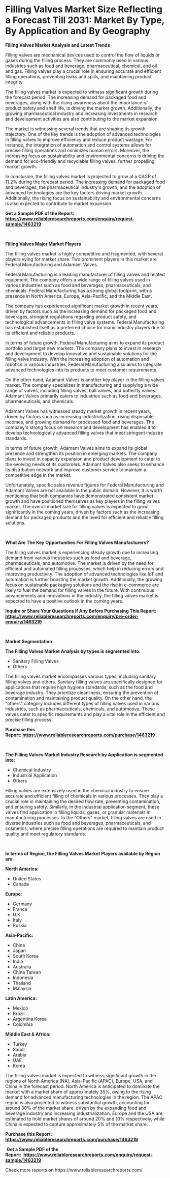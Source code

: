 <p><h1>Filling Valves Market Size Reflecting a Forecast Till 2031: Market By Type, By Application and By Geography</h1></p><p><strong>Filling Valves Market Analysis and Latest Trends</strong></p>
<p><p>Filling valves are mechanical devices used to control the flow of liquids or gases during the filling process. They are commonly used in various industries such as food and beverage, pharmaceutical, chemical, and oil and gas. Filling valves play a crucial role in ensuring accurate and efficient filling operations, preventing leaks and spills, and maintaining product integrity.</p><p>The filling valves market is expected to witness significant growth during the forecast period. The increasing demand for packaged food and beverages, along with the rising awareness about the importance of product safety and shelf life, is driving the market growth. Additionally, the growing pharmaceutical industry and increasing investments in research and development activities are also contributing to the market expansion.</p><p>The market is witnessing several trends that are shaping its growth trajectory. One of the key trends is the adoption of advanced technologies in filling valves to improve efficiency and reduce product wastage. For instance, the integration of automation and control systems allows for precise filling operations and minimizes human errors. Moreover, the increasing focus on sustainability and environmental concerns is driving the demand for eco-friendly and recyclable filling valves, further propelling market growth.</p><p>In conclusion, the filling valves market is projected to grow at a CAGR of 11.2% during the forecast period. The increasing demand for packaged food and beverages, the pharmaceutical industry's growth, and the adoption of advanced technologies are the key factors driving market growth. Additionally, the rising focus on sustainability and environmental concerns is also expected to contribute to market expansion.</p></p>
<p><strong>Get a Sample PDF of the Report:&nbsp; <a href="https://www.reliableresearchreports.com/enquiry/request-sample/1463219">https://www.reliableresearchreports.com/enquiry/request-sample/1463219</a></strong></p>
<p>&nbsp;</p>
<p><strong>Filling Valves Major Market Players</strong></p>
<p><p>The filling valves market is highly competitive and fragmented, with several players vying for market share. Two prominent players in this market are Federal Manufacturing and Adamant Valves.</p><p>Federal Manufacturing is a leading manufacturer of filling valves and related equipment. The company offers a wide range of filling valves used in various industries such as food and beverages, pharmaceuticals, and chemicals. Federal Manufacturing has a strong global footprint, with a presence in North America, Europe, Asia-Pacific, and the Middle East.</p><p>The company has experienced significant market growth in recent years, driven by factors such as the increasing demand for packaged food and beverages, stringent regulations regarding product safety, and technological advancements in filling valve systems. Federal Manufacturing has established itself as a preferred choice for many industry players due to its efficient and reliable products.</p><p>In terms of future growth, Federal Manufacturing aims to expand its product portfolio and target new markets. The company plans to invest in research and development to develop innovative and sustainable solutions for the filling valve industry. With the increasing adoption of automation and robotics in various industries, Federal Manufacturing also aims to integrate advanced technologies into its products to meet customer requirements.</p><p>On the other hand, Adamant Valves is another key player in the filling valves market. The company specializes in manufacturing and supplying a wide range of valves, including filling valves, ball valves, and butterfly valves. Adamant Valves primarily caters to industries such as food and beverages, pharmaceuticals, and chemicals.</p><p>Adamant Valves has witnessed steady market growth in recent years, driven by factors such as increasing industrialization, rising disposable incomes, and growing demand for processed food and beverages. The company's strong focus on research and development has enabled it to develop technologically advanced filling valves that meet stringent industry standards.</p><p>In terms of future growth, Adamant Valves aims to expand its global presence and strengthen its position in emerging markets. The company plans to invest in capacity expansion and product development to cater to the evolving needs of its customers. Adamant Valves also seeks to enhance its distribution network and improve customer service to maintain a competitive edge in the market.</p><p>Unfortunately, specific sales revenue figures for Federal Manufacturing and Adamant Valves are not available in the public domain. However, it is worth mentioning that both companies have demonstrated consistent market growth and have positioned themselves as key players in the filling valves market. The overall market size for filling valves is expected to grow significantly in the coming years, driven by factors such as the increasing demand for packaged products and the need for efficient and reliable filling solutions.</p></p>
<p>&nbsp;</p>
<p><strong>What Are The Key Opportunities For Filling Valves Manufacturers?</strong></p>
<p><p>The filling valves market is experiencing steady growth due to increasing demand from various industries such as food and beverage, pharmaceuticals, and automotive. The market is driven by the need for efficient and automated filling processes, which help in reducing errors and improving productivity. The adoption of advanced technologies like IoT and automation is further boosting the market growth. Additionally, the growing focus on sustainable packaging solutions and the rise in e-commerce are likely to fuel the demand for filling valves in the future. With continuous advancements and innovations in the industry, the filling valves market is expected to have a positive outlook in the coming years.</p></p>
<p><strong>Inquire or Share Your Questions If Any Before Purchasing This Report: <a href="https://www.reliableresearchreports.com/enquiry/pre-order-enquiry/1463219">https://www.reliableresearchreports.com/enquiry/pre-order-enquiry/1463219</a></strong></p>
<p>&nbsp;</p>
<p><strong>Market Segmentation</strong></p>
<p><strong>The Filling Valves Market Analysis by types is segmented into:</strong></p>
<p><ul><li>Sanitary Filling Valves</li><li>Others</li></ul></p>
<p><p>The filling valves market encompasses various types, including sanitary filling valves and others. Sanitary filling valves are specifically designed for applications that require high hygiene standards, such as the food and beverage industry. They prioritize cleanliness, ensuring the prevention of contamination and maintaining product quality. On the other hand, the "others" category includes different types of filling valves used in various industries, such as pharmaceuticals, chemicals, and automotive. These valves cater to specific requirements and play a vital role in the efficient and precise filling process.</p></p>
<p><strong>Purchase this Report:&nbsp;<a href="https://www.reliableresearchreports.com/purchase/1463219">https://www.reliableresearchreports.com/purchase/1463219</a></strong></p>
<p>&nbsp;</p>
<p><strong>The Filling Valves Market Industry Research by Application is segmented into:</strong></p>
<p><ul><li>Chemical Industry</li><li>Industrial Application</li><li>Others</li></ul></p>
<p><p>Filling valves are extensively used in the chemical industry to ensure accurate and efficient filling of chemicals in various processes. They play a crucial role in maintaining the desired flow rate, preventing contamination, and ensuring safety. Similarly, in the industrial application segment, these valves find application in filling liquids, gases, or granular materials in manufacturing processes. In the "Others" market, filling valves are used in diverse industries such as food and beverages, pharmaceuticals, and cosmetics, where precise filling operations are required to maintain product quality and meet regulatory standards.</p></p>
<p>&nbsp;</p>
<p><strong>In terms of Region, the Filling Valves Market Players available by Region are:</strong></p>
<p>
    <p> <strong> North America: </strong>
        <ul>
            <li>United States</li>
            <li>Canada</li>
        </ul>
        </p> 
    <p> <strong> Europe: </strong>
        <ul>
            <li>Germany</li>
            <li>France</li>
            <li>U.K.</li>
            <li>Italy</li>
            <li>Russia</li>
        </ul>
        </p> 
    <p> <strong> Asia-Pacific: </strong>
        <ul>
            <li>China</li>
            <li>Japan</li>
            <li>South Korea</li>
            <li>India</li>
            <li>Australia</li>
            <li>China Taiwan</li>
            <li>Indonesia</li>
            <li>Thailand</li>
            <li>Malaysia</li>
        </ul>
        </p> 
    <p> <strong> Latin America: </strong>
        <ul>
            <li>Mexico</li>
            <li>Brazil</li>
            <li>Argentina Korea</li>
            <li>Colombia</li>
        </ul>
        </p> 
    <p> <strong> Middle East & Africa: </strong>
        <ul>
            <li>Turkey</li>
            <li>Saudi</li>
            <li>Arabia</li>
            <li>UAE</li>
            <li>Korea</li>
        </ul>
    </p>
    </p>
<p><p>The filling valves market is expected to witness significant growth in the regions of North America (NA), Asia-Pacific (APAC), Europe, USA, and China in the forecast period. North America is anticipated to dominate the market with a market share of approximately 35%, owing to the rising demand for advanced manufacturing technologies in the region. The APAC region is also projected to witness substantial growth, accounting for around 30% of the market share, driven by the expanding food and beverage industry and increasing industrialization. Europe and the USA are estimated to hold market shares of around 20% and 10% respectively, while China is expected to capture approximately 5% of the market share.</p></p>
<p><strong>Purchase this Report: <a href="https://www.reliableresearchreports.com/purchase/1463219">https://www.reliableresearchreports.com/purchase/1463219</a></strong></p>
<p>&nbsp;<strong>Get a Sample PDF of the Report:&nbsp;&nbsp;<a href="https://www.reliableresearchreports.com/enquiry/request-sample/1463219">https://www.reliableresearchreports.com/enquiry/request-sample/1463219</a></strong></p>
<p><strong></strong></p>
<p>Check more reports on https://www.reliableresearchreports.com/</p>